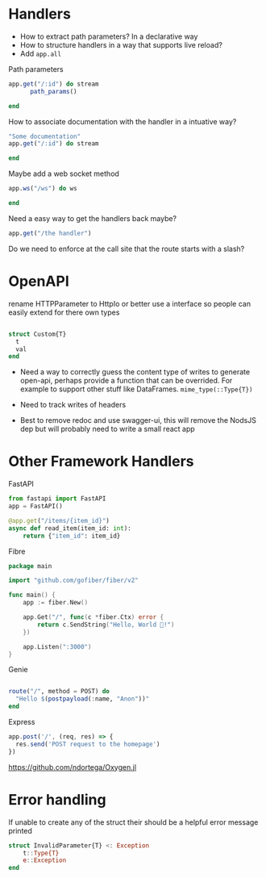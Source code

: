 # Handlers

* How to extract path parameters? In a declarative way
* How to structure handlers in a way that supports live reload?
* Add `app.all`


Path parameters

```julia
app.get("/:id") do stream
      path_params()

end
```

How to associate documentation with the handler in a intuative way?

```julia
"Some documentation"
app.get("/:id") do stream

end
```

Maybe add a web socket method

```julia
app.ws("/ws") do ws 

end
```


Need a easy way to get the handlers back maybe?

```julia
app.get("/the handler")
```

Do we need to enforce at the call site that the route starts with a slash?


# OpenAPI

rename HTTPParameter to HttpIo or better use a interface so people can easily extend for there own types

```julia

struct Custom{T}
  t
  val
end
```

* Need a way to correctly guess the content type of writes to generate open-api, perhaps provide a function that can be overrided. For example to support other stuff like DataFrames. `mime_type(::Type{T})`

* Need to track writes of headers
* Best to remove redoc and use swagger-ui, this will remove the NodsJS dep but will probably need to write a small react app

# Other Framework Handlers

FastAPI

```python
from fastapi import FastAPI
app = FastAPI()

@app.get("/items/{item_id}")
async def read_item(item_id: int):
    return {"item_id": item_id}

```

Fibre

```go
package main

import "github.com/gofiber/fiber/v2"

func main() {
    app := fiber.New()

    app.Get("/", func(c *fiber.Ctx) error {
        return c.SendString("Hello, World 👋!")
    })

    app.Listen(":3000")
}

```

Genie

```julia

route("/", method = POST) do
  "Hello $(postpayload(:name, "Anon"))"
end
```

Express

```js
app.post('/', (req, res) => {
  res.send('POST request to the homepage')
})
```

https://github.com/ndortega/Oxygen.jl

# Error handling

If unable to create any of the struct their should be a
helpful error message printed


```julia
struct InvalidParameter{T} <: Exception
    t::Type{T}
    e::Exception
end
```
